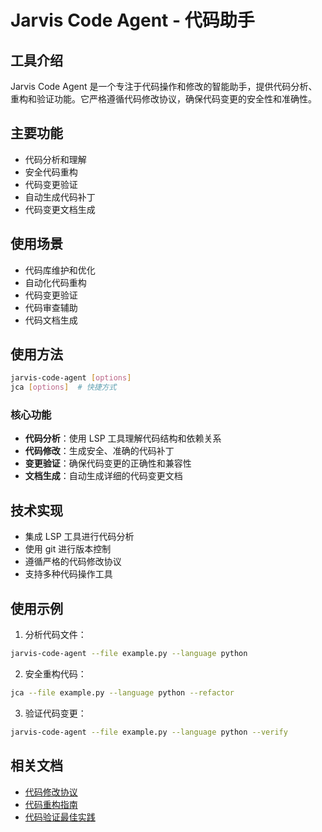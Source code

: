 # Jarvis Code Agent - 代码助手

## 工具介绍
Jarvis Code Agent 是一个专注于代码操作和修改的智能助手，提供代码分析、重构和验证功能。它严格遵循代码修改协议，确保代码变更的安全性和准确性。

## 主要功能
- 代码分析和理解
- 安全代码重构
- 代码变更验证
- 自动生成代码补丁
- 代码变更文档生成

## 使用场景
- 代码库维护和优化
- 自动化代码重构
- 代码变更验证
- 代码审查辅助
- 代码文档生成

## 使用方法
```bash
jarvis-code-agent [options]
jca [options]  # 快捷方式
```

### 核心功能
- **代码分析**：使用 LSP 工具理解代码结构和依赖关系
- **代码修改**：生成安全、准确的代码补丁
- **变更验证**：确保代码变更的正确性和兼容性
- **文档生成**：自动生成详细的代码变更文档

## 技术实现
- 集成 LSP 工具进行代码分析
- 使用 git 进行版本控制
- 遵循严格的代码修改协议
- 支持多种代码操作工具

## 使用示例
1. 分析代码文件：
```bash
jarvis-code-agent --file example.py --language python
```

2. 安全重构代码：
```bash
jca --file example.py --language python --refactor
```

3. 验证代码变更：
```bash
jarvis-code-agent --file example.py --language python --verify
```

## 相关文档
- [代码修改协议](code-modification-protocol.md)
- [代码重构指南](code-refactoring.md)
- [代码验证最佳实践](code-verification.md)

